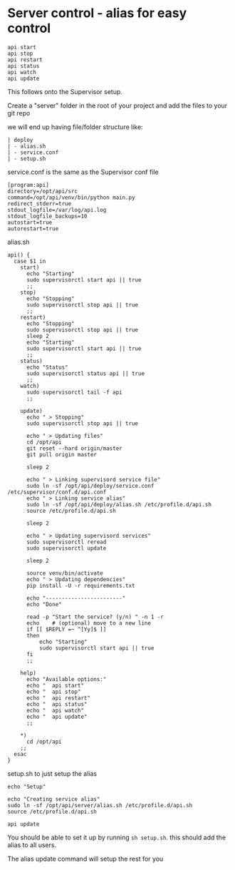 # Server control - alias for easy control

```shell
api start
api stop
api restart
api status
api watch
api update
```

This follows onto the Supervisor setup.

Create a "server" folder in the root of your project and add the files to your git repo

we will end up having file/folder structure like:

```text
| deploy
| - alias.sh
| - service.conf
| - setup.sh
```


service.conf is the same as the Supervisor conf file

```
[program:api]
directory=/opt/api/src
command=/opt/api/venv/bin/python main.py
redirect_stderr=true
stdout_logfile=/var/log/api.log
stdout_logfile_backups=10
autostart=true
autorestart=true
```

    

alias.sh

```shell
api() {
  case $1 in
    start)
      echo "Starting"
      sudo supervisorctl start api || true
      ;;
    stop)
      echo "Stopping"
      sudo supervisorctl stop api || true
      ;;
    restart)
      echo "Stopping"
      sudo supervisorctl stop api || true
      sleep 2
      echo "Starting"
      sudo supervisorctl start api || true
      ;;
    status)
      echo "Status"
      sudo supervisorctl status api || true
      ;;
    watch)
      sudo supervisorctl tail -f api
      ;;

    update)
      echo " > Stopping"
      sudo supervisorctl stop api || true

      echo " > Updating files"
      cd /opt/api
      git reset --hard origin/master
      git pull origin master

      sleep 2

      echo " > Linking supervisord service file"
      sudo ln -sf /opt/api/deploy/service.conf /etc/supervisor/conf.d/api.conf
      echo " > Linking service alias"
      sudo ln -sf /opt/api/deploy/alias.sh /etc/profile.d/api.sh
      source /etc/profile.d/api.sh

      sleep 2

      echo " > Updating supervisord services"
      sudo supervisorctl reread
      sudo supervisorctl update

      sleep 2

      source venv/bin/activate
      echo " > Updating dependencies"
      pip install -U -r requirements.txt

      echo "------------------------"
      echo "Done"

      read -p "Start the service? (y/n) " -n 1 -r
      echo    # (optional) move to a new line
      if [[ $REPLY =~ ^[Yy]$ ]]
      then
          echo "Starting"
          sudo supervisorctl start api || true
      fi
      ;;

    help)
      echo "Available options:"
      echo "  api start"
      echo "  api stop"
      echo "  api restart"
      echo "  api status"
      echo "  api watch"
      echo "  api update"
      ;;

    *)
      cd /opt/api
    ;;
  esac
}
```

   

setup.sh to just setup the alias

```shell
echo "Setup"

echo "Creating service alias"
sudo ln -sf /opt/api/server/alias.sh /etc/profile.d/api.sh
source /etc/profile.d/api.sh

api update
```
    

You should be able to set it up by running `sh setup.sh`. this should add the alias to all users.

The alias update command will setup the rest for you